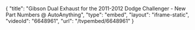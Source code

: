 {
    "title": "Gibson Dual Exhaust for the 2011-2012 Dodge Challenger - New Part Numbers @ AutoAnything",
    "type": "embed",
    "layout": "iframe-static",
    "videoId": "6648961",
    "url": "\/tvpembed\/6648961"
}